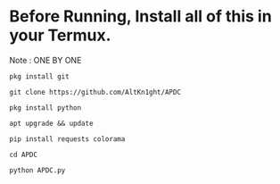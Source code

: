 # Before Running, Install all of this in your Termux.
Note : ONE BY ONE
``` 
pkg install git
```
``` 
git clone https://github.com/AltKn1ght/APDC
```
```
pkg install python
```
```
apt upgrade && update 
```
``` 
pip install requests colorama
```
```
cd APDC 
```
``` 
python APDC.py
```

